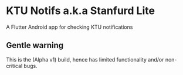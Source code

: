 # KTU Notifs a.k.a Stanfurd Lite

A Flutter Android app for checking KTU notifications

## Gentle warning

This is the (Alpha v1) build, hence has limited functionality and/or non-critical bugs.
